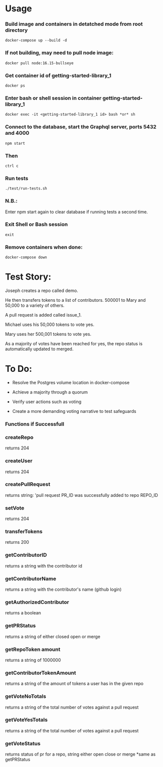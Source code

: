 # Usage

### Build image and containers in detatched mode from root directory

```
docker-compose up --build -d
```

### If not building, may need to pull node image:

```
docker pull node:16.15-bullseye
```

### Get container id of getting-started-library_1

```
docker ps
```

### Enter bash or shell session in container getting-started-library_1

```
docker exec -it <getting-started-library_1 id> bash *or* sh
```

### Connect to the database, start the Graphql server, ports 5432 and 4000

```
npm start
```

### Then

```
ctrl c
```

### Run tests

```
./test/run-tests.sh
```

### N.B.:

Enter npm start again to clear database if running tests a second time.

### Exit Shell or Bash session

```
exit
```

### Remove containers when done:

```
docker-compose down
```

# Test Story:

Joseph creates a repo called demo.

He then transfers tokens to a list of contributors. 500001 to Mary and 50,000 to a variety of others.

A pull request is added called issue_1.

Michael uses his 50,000 tokens to vote yes.

Mary uses her 500,001 tokens to vote yes.

As a majority of votes have been reached for yes, the repo status is automatically updated to merged.

# To Do:

- Resolve the Postgres volume location in docker-compose

- Achieve a majority through a quorum

- Verify user actions such as voting

- Create a more demanding voting narrative to test safeguards

### Functions if Successfull

### createRepo

returns 204

### createUser

returns 204

### createPullRequest

returns string: 'pull request PR_ID was successfully added to repo REPO_ID

### setVote

returns 204

### transferTokens

returns 200

### getContributorID

returns a string with the contributor id

### getContributorName

returns a string with the contributor's name (github login)

### getAuthorizedContributor

returns a boolean

### getPRStatus

returns a string of either closed open or merge

### getRepoToken amount

returns a string of 1000000

### getContributorTokenAmount

returns a string of the amount of tokens a user has in the given repo

### getVoteNoTotals

returns a string of the total number of votes against a pull request

### getVoteYesTotals

returns a string of the total number of votes against a pull request

### getVoteStatus

returns status of pr for a repo, string either open close or merge \*same as getPRStatus
